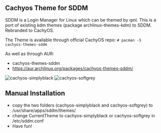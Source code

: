 Cachyos Theme for SDDM
------------------------
SDDM is a Login Manager for Linux which can be themed by qml. This is a port of existing kdm themes (package archlinux-themes-kdm) to SDDM.
Rebranded to CachyOS.

The Theme is available through official CachyOS repo:
`# pacman -S cachyos-themes-sddm`

As well as through AUR: 
* cachyos-themes-sddm
* https://aur.archlinux.org/packages/cachyos-themes-sddm/

![cachyos-simplyblack](https://raw.githubusercontent.com/StarterX4/cachyos-themes-sddm/main/cachyos-simplyblack/screenshot.png "cachyos-simplyblack") ![cachyos-softgrey](https://raw.githubusercontent.com/StarterX4/cachyos-themes-sddm/main/cachyos-softgrey/screenshot.png "cachyos-soft-grey")

Manual Installation
-------------------
* copy the two folders (cachyos-simplyblack and cachyos-softgrey) to /usr/share/apps/sddm/themes/
* change CurrentTheme to cachyos-simplyblack or cachyos-softgrey in /etc/sddm.conf
* Have fun!
